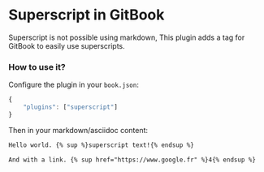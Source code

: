 # Superscript in GitBook

Superscript is not possible using markdown, This plugin adds a tag for GitBook to easily use superscripts.

### How to use it?

Configure the plugin in your `book.json`:

```js
{
    "plugins": ["superscript"]
}
```

Then in your markdown/asciidoc content:

```md
Hello world. {% sup %}superscript text!{% endsup %}

And with a link. {% sup href="https://www.google.fr" %}4{% endsup %}
```
